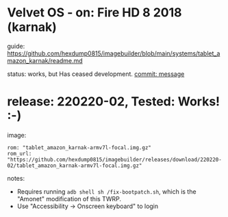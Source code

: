 #  Velvet OS - on: Fire HD 8 2018 (karnak)
guide: https://github.com/hexdump0815/imagebuilder/blob/main/systems/tablet_amazon_karnak/readme.md

status: works, but Has ceased development. [commit: message](https://github.com/hexdump0815/imagebuilder/commit/d418f6befa12940dfebc719b12de69efd2ee88f7)

# release: 220220-02, Tested: Works! :-)

image:
```
rom: "tablet_amazon_karnak-armv7l-focal.img.gz"
rom_url: "https://github.com/hexdump0815/imagebuilder/releases/download/220220-02/tablet_amazon_karnak-armv7l-focal.img.gz"
```

notes:
- Requires running `adb shell sh /fix-bootpatch.sh`, which is the "Amonet" modification of this TWRP.
- Use "Accessibility -> Onscreen keyboard" to login
